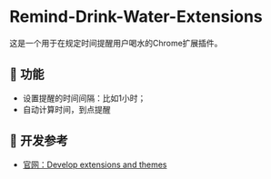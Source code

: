 # Remind-Drink-Water-Extensions

这是一个用于在规定时间提醒用户喝水的Chrome扩展插件。

## 🚀 功能

- 设置提醒的时间间隔：比如1小时；
- 自动计算时间，到点提醒

## 🚀 开发参考

- [官网：Develop extensions and themes](https://developer.chrome.com/docs/extensions/mv3/devguide/)


